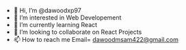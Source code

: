 - 👋 Hi, I’m @dawoodxp97
- 👀 I’m interested in Web Developement
- 🌱 I’m currently learning React
- 💞️ I’m looking to collaborate on React Projects
- 📫 How to reach me Email= dawoodmsam422@gmail.com

<!---
dawoodxp97/dawoodxp97 is a ✨ special ✨ repository because its `README.md` (this file) appears on your GitHub profile.
You can click the Preview link to take a look at your changes.
--->
